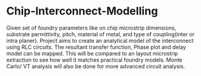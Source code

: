 # Chip-Interconnect-Modelling

Given set of foundry parameters like on chip microstrip dimensions, substrate permittivity, pitch, material of metal, and type of coupling(inter or intra planer). Project aims to create an analytical model of the interconnect using RLC circuits. The resultant transfer function, Phase plot and delay model can be mapped. This will be compared to an layout microstrip extraction to see how well it matches practical foundry models. Monte Carlo/ VT analysis will also be done for more advanced circuit analysis.
